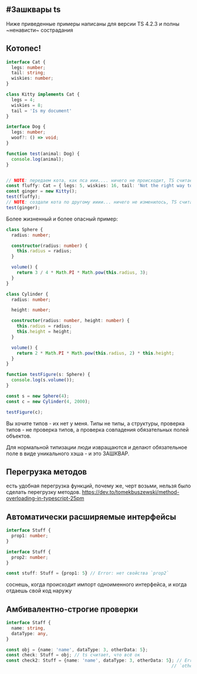 #Зашквары ts
---
Ниже приведенные примеры написаны для версии TS 4.2.3 и полны ~ненависти~ сострадания

## Котопес!
```ts
interface Cat {
  legs: number;
  tail: string;
  wiskies: number;
}

class Kitty implements Cat {
  legs = 4;
  wiskies = 8;
  tail = 'Is my document'
}

interface Dog {
  legs: number;
  woof?: () => void;
}

function test(animal: Dog) {
  console.log(animal);
}


// NOTE: передаем кота, как пса иии.... ничего не происходит, TS считает, что всё норм
const fluffy: Cat = { legs: 5, wiskies: 16, tail: 'Not the right way to eat butterbread'};
const ginger = new Kitty();
test(fluffy);
// NOTE: создали кота по другому ииии... ничего не изменилось, TS считает, что всё норм
test(ginger);
```

Более жизненный и более опасный пример:
```ts
class Sphere {
  radius: number;

  constructor(radius: number) {
    this.radius = radius;
  }

  volume() {
    return 3 / 4 * Math.PI * Math.pow(this.radius, 3);
  }
}

class Cylinder {
  radius: number;

  height: number;

  constructor(radius: number, height: number) {
    this.radius = radius;
    this.height = height;
  }

  volume() {
    return 2 * Math.PI * Math.pow(this.radius, 2) * this.height;
  }
}

function testFigure(s: Sphere) {
  console.log(s.volume());
}

const s = new Sphere(4);
const c = new Cylinder(4, 2000);

testFigure(c);
```
Вы хочите типов - их нет у меня.
Типы не типы, а структуры, проверка типов - не проверка типов, а проверка совпадения
обязательных полей объектов.

Для нормальной типизации люди извращаются и делают обязательное поле в виде уникального хэша -
и это ЗАШКВАР.

## Перегрузка методов
есть удобная перегрузка функций, почему же, черт возьми, нельзя было сделать перегрузку методов.
https://dev.to/tomekbuszewski/method-overloading-in-typescript-25pm

## Автоматически расширяемые интерфейсы
```ts
interface Stuff {
  prop1: number;
}

interface Stuff {
  prop2: number;
}

const stuff: Stuff = {prop1: 5} // Error: нет свойства `prop2`
```
соснешь, когда происходит импорт одноименного интерфейса, и когда отдаешь свой код наружу

## Амбивалентно-строгие проверки
```ts
interface Staff {
  name: string,
  dataType: any,
}

const obj = {name: 'name', dataType: 3, otherData: 5};
const check: Stuff = obj; // ts считает, что всё ок
const check2: Stuff = {name: 'name', dataType: 3, otherData: 5}; // Error: делаем тоже самое, но происходит ошибка
                                                               // `otherData` отсутствиет в типе Stuff
```

